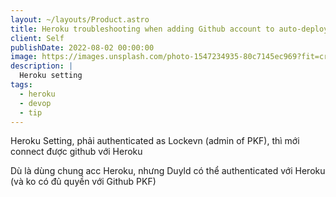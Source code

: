 ```yaml
---
layout: ~/layouts/Product.astro
title: Heroku troubleshooting when adding Github account to auto-deploy
client: Self
publishDate: 2022-08-02 00:00:00
image: https://images.unsplash.com/photo-1547234935-80c7145ec969?fit=crop&w=1400&h=700&q=75
description: |
  Heroku setting
tags:
  - heroku
  - devop
  - tip
---
```


Heroku Setting, phải authenticated as Lockevn (admin of PKF), thì mới connect được github với Heroku

Dù là dùng chung acc Heroku, nhưng Duyld có thể authenticated với Heroku (và ko có đủ quyền với Github PKF)